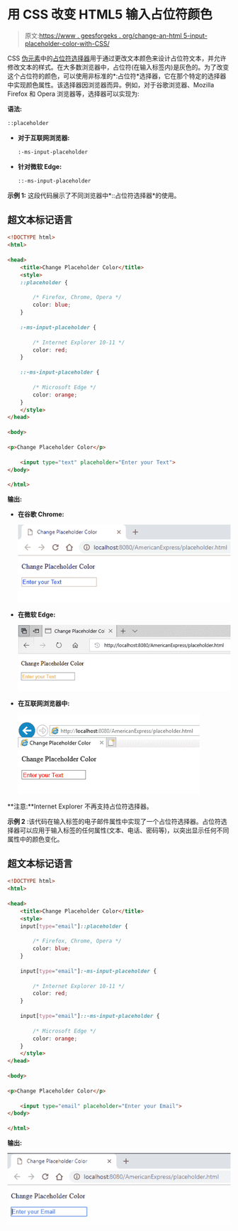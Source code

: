 # 用 CSS 改变 HTML5 输入占位符颜色

> 原文:[https://www . geesforgeks . org/change-an-html 5-input-placeholder-color-with-CSS/](https://www.geeksforgeeks.org/change-an-html5-input-placeholder-color-with-css/)

CSS [伪元素](https://www.geeksforgeeks.org/css-pseudo-elements/)中的[占位符选择器](https://www.geeksforgeeks.org/css-placeholder-selector/)用于通过更改文本颜色来设计占位符文本，并允许修改文本的样式。在大多数浏览器中，占位符(在输入标签内)是灰色的。为了改变这个占位符的颜色，可以使用非标准的*:占位符*选择器，它在那个特定的选择器中实现颜色属性。该选择器因浏览器而异。例如，对于谷歌浏览器、Mozilla Firefox 和 Opera 浏览器等，选择器可以实现为:

**语法:**

```html
::placeholder
```

*   **对于互联网浏览器:**

    ```html
    :-ms-input-placeholder
    ```

*   **针对微软 Edge:**

    ```html
    ::-ms-input-placeholder
    ```

**示例 1:** 这段代码展示了不同浏览器中*::占位符选择器*的使用。

## 超文本标记语言

```html
<!DOCTYPE html>
<html>

<head>
    <title>Change Placeholder Color</title>
    <style>
    ::placeholder {

        /* Firefox, Chrome, Opera */
        color: blue;
    }

    :-ms-input-placeholder {

        /* Internet Explorer 10-11 */
        color: red;
    }

    ::-ms-input-placeholder {

        /* Microsoft Edge */
        color: orange;
    }
    </style>
</head>

<body>

<p>Change Placeholder Color</p>

    <input type="text" placeholder="Enter your Text">
</body>

</html>
```

**输出:**

*   **在谷歌 Chrome:**

    ![chrome](img/3ff24f6104e6fd067d5cdfdb20edcef2.png)

*   **在微软 Edge:**

    ![edge](img/710270a0906931cd3ea2307a1abd8e36.png)

*   **在互联网浏览器中:**

    ![explorer](img/aa644475c6c00a47408c965937bc9dc0.png)

**注意:**Internet Explorer 不再支持占位符选择器。

**示例 2** :该代码在输入标签的电子邮件属性中实现了一个占位符选择器。占位符选择器可以应用于输入标签的任何属性(文本、电话、密码等)，以突出显示任何不同属性中的颜色变化。

## 超文本标记语言

```html
<!DOCTYPE html>
<html>

<head>
    <title>Change Placeholder Color</title>
    <style>
    input[type="email"]::placeholder {

        /* Firefox, Chrome, Opera */
        color: blue;
    }

    input[type="email"]:-ms-input-placeholder {

        /* Internet Explorer 10-11 */
        color: red;
    }

    input[type="email"]::-ms-input-placeholder {

        /* Microsoft Edge */
        color: orange;
    }
    </style>
</head>

<body>

<p>Change Placeholder Color</p>

    <input type="email" placeholder="Enter your Email">
</body>

</html>
```

**输出:**

![emailcolor](img/b57b873e4e81a36f45795b02a0530e79.png)